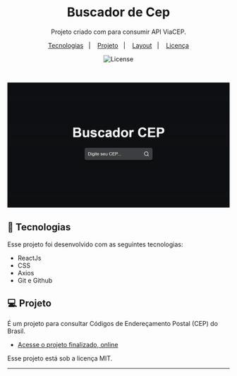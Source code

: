 <h1 align="center"> Buscador de Cep </h1>

<p align="center">
Projeto criado com para consumir API ViaCEP. <br/>

</p>

<p align="center">
  <a href="#-tecnologias">Tecnologias</a>&nbsp;&nbsp;&nbsp;|&nbsp;&nbsp;&nbsp;
  <a href="#-projeto">Projeto</a>&nbsp;&nbsp;&nbsp;|&nbsp;&nbsp;&nbsp;
  <a href="#-layout">Layout</a>&nbsp;&nbsp;&nbsp;|&nbsp;&nbsp;&nbsp;
  <a href="#memo-licença">Licença</a>
</p>

<p align="center">
  <img alt="License" src="https://img.shields.io/static/v1?label=license&message=MIT&color=49AA26&labelColor=000000">
</p>

<br>

<p align="center">
  <img alt="projeto Buscador de CEP" src="./public/buscador-cep.gif" width="700px">
</p>

## 🚀 Tecnologias

Esse projeto foi desenvolvido com as seguintes tecnologias:

- ReactJs
- CSS
- Axios
- Git e Github


## 💻 Projeto

É um projeto para consultar Códigos de Endereçamento Postal (CEP) do Brasil.

- [Acesse o projeto finalizado, online](https://jessica-guedes.github.io/buscador-cep)


Esse projeto está sob a licença MIT.

---



